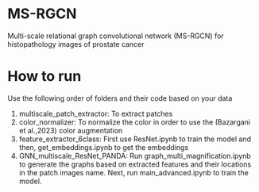 # MS-RGCN
Multi-scale relational graph convolutional network (MS-RGCN) for histopathology images of prostate cancer

# How to run
Use the following order of folders and their code based on your data
1. multiscale_patch_extractor: To extract patches
2. color_normalizer: To normalize the color in order to use the (Bazargani et al.,2023) color augmentation
3. feature_extractor_6class: First use ResNet.ipynb to train the model and then, get_embeddings.ipynb to get the embeddings
4. GNN_multiscale_ResNet_PANDA: Run graph_multi_magnification.ipynb to generate the graphs based on extracted features and their locations in the patch images name. Next, run main_advanced.ipynb to train the model.
